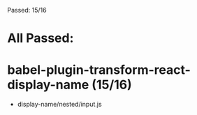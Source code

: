 Passed: 15/16

# All Passed:



# babel-plugin-transform-react-display-name (15/16)
* display-name/nested/input.js

